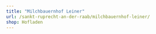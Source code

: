 ```yaml
---
title: "Milchbauernhof Leiner"
url: /sankt-ruprecht-an-der-raab/milchbauernhof-leiner/
shop: Hofladen
---
```

